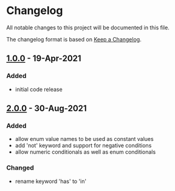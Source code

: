 # Changelog
All notable changes to this project will be documented in this file.

The changelog format is based on [Keep a Changelog](https://keepachangelog.com/en/1.0.0/).

## [1.0.0] - 19-Apr-2021

### Added
 - initial code release

## [2.0.0] - 30-Aug-2021

### Added
 - allow enum value names to be used as constant values
 - add 'not' keyword and support for negative conditions
 - allow numeric conditionals as well as enum conditionals

### Changed
 - rename keyword 'has' to 'in'

[2.0.0]: https://github.com/symbol/catbuffer-parser/compare/v1.0.0...v2.0.0
[1.0.0]: https://github.com/symbol/catbuffer-parser/releases/tag/v1.0.0
